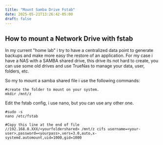 ```yaml
---
title: "Mount Samba Drive Fstab"
date: 2025-05-21T13:26:42-05:00
draft: false
---
```


## How to mount a Network Drive with fstab

In my current "home lab" i try to have a centralized data point to generate backups and make more easy the restore of an application. For my case i have a NAS with a SAMBA shared drive, this drive its not hard to create, you can use some old drives and use TrueNas to manage your data, user, folders, etc. 

So my to mount a samba shared file i use the following commands:


```
#create the folder to mount on your system.
mkdir /mnt/z
```
Edit the fstab config, i use nano, but you can use any other one.
```
#sudo -s 
nano /etc/fstab 
``` 

``` 
#Copy this line at the end of file
//192.168.0.XXX/<yourfoldershared> /mnt/z cifs username=<your-user>,password=<yourpass>,vers=3.0,auto,x-systemd.automount,uid=1000,gid=1000
```